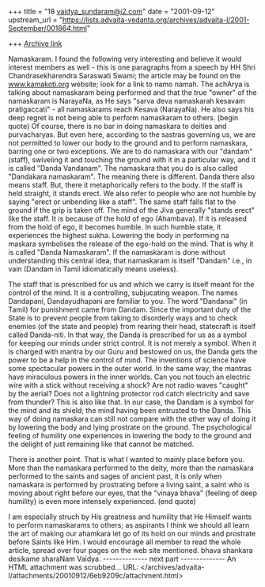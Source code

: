 +++
title = "18 vaidya_sundaram@i2.com"
date = "2001-09-12"
upstream_url = "https://lists.advaita-vedanta.org/archives/advaita-l/2001-September/001864.html"

+++
[Archive link](https://lists.advaita-vedanta.org/archives/advaita-l/2001-September/001864.html)

Namaskaram.
 I found the following very interesting and believe it would interest
members as well - this is one paragraphs from a speech by HH Shri
Chandrasekharendra Saraswati Swami; the article may be found on the
www.kamakoti.org website; look for a link to namo namah.
 The achArya is talking about namaskaram being performed and that the true
"owner" of the namaskaram is NarayaNa, as He says "sarva deva namaskarah
kesavam pratigaccati" - all namaskarams reach Kesava (NarayaNa). He also
says his deep regret is not being able to perform namaskaram to others.
(begin quote)
Of course, there is no bar in doing namaskara to deities and purvacharyas.
But even here, according to the sastras governing us, we are not permitted
to lower our body to the ground and to perform namaskara, barring one or
two exceptions. We are to do namaskara with our "dandam" (staff),
swiveling it and touching the ground with it in a particular way, and it
is called "Danda Vandanam". The namaskara that you do is also called
"Dandakara namaskaram". The meaning there is different. Danda there also
means staff. But, there it metaphorically refers to the body. If the staff
is held straight, it stands erect. We also refer to people who are not
humble by saying "erect or unbending like a staff". The same staff falls
flat to the ground if the grip is taken off. The mind of the Jiva
generally "stands erect" like the staff. It is because of the hold of ego
(Ahambava). If it is released from the hold of ego, it becomes humble. In
such humble state, it experiences the highest sukha. Lowering the body in
performing na
maskara symbolises the release of the ego-hold on the mind. That is why it
is called "Danda Namaskaram". If the namaskaram is done without
understanding this central idea, that namaskaram is itself "Dandam" i.e.,
in vain (Dandam in Tamil idiomatically means useless).

The staff that is prescribed for us and which we carry is itself meant for
the control of the mind. It is a controlling, subjucating weapon. The
names Dandapani, Dandayudhapani are familiar to you. The word "Dandanai"
(in Tamil) for punishment came from Dandam. Since the important duty of
the State is to prevent people from taking to disorderly ways and to check
enemies (of the state and people) from rearing their head, statecraft is
itself called Danda-niti. In that way, the Danda is prescribed for us as a
symbol for keeping our minds under strict control. It is not merely a
symbol. When it is charged with mantra by our Guru and bestowed on us, the
Danda gets the power to be a help in the control of mind. The inventions
of science have some spectacular powers in the outer world. In the same
way, the mantras have miraculous powers in the inner worlds. Can you not
touch an electric wire with a stick without receiving a shock? Are not
radio waves "caught" by the aerial? Does not a lightning protector rod
catch
electricity and save from thunder? This is also like that. In our case,
the Dandam is a symbol for the mind and its shield; the mind having been
entrusted to the Danda. This way of doing namaskara can still not compare
with the other way of doing it by lowering the body and lying prostrate on
the ground. The psychological feeling of humility one experiences in
lowering the body to the ground and the delight of just remaining like
that cannot be matched.

There is another point. That is what I wanted to mainly place before you.
More than the namaskara performed to the deity, more than the namaskara
performed to the saints and sages of ancient past, it is only when
namaskara is performed by prostrating before a living saint, a saint who
is moving about right before our eyes, that the "vinaya bhava" (feeling of
deep humility) is even more intensely experienced.
(end quote)

I am especially struch by His greatness and humility that He Himself wants
to perform namaskarams to others; as aspirants I think we should all learn
the art of making our ahamkara let go of its hold on our minds and
prostrate before Saints like Him.
I would encourage all member to read the whole article, spread over four
pages on the web site mentioned.
bhava shankara desikame sharaNam
Vaidya.
-------------- next part --------------
An HTML attachment was scrubbed...
URL: </archives/advaita-l/attachments/20010912/6eb9209c/attachment.html>
